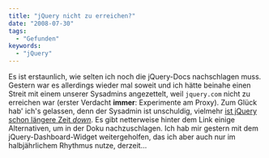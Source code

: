 ```yaml
---
title: "jQuery nicht zu erreichen?"
date: "2008-07-30"
tags:
  - "Gefunden"
keywords:
  - "jQuery"
---
```


Es ist erstaunlich, wie selten ich noch die jQuery-Docs nachschlagen muss. Gestern war es allerdings wieder mal soweit und ich hätte beinahe einen Streit mit einem unserer Sysadmins angezettelt, weil `jquery.com` nicht zu erreichen war (erster Verdacht **immer**: Experimente am Proxy). Zum Glück hab' ich's gelassen, denn der Sysadmin ist unschuldig, vielmehr [ist jQuery schon längere Zeit _down_](http://www.learningjquery.com/2008/07/jquery-documentation-alternatives). Es gibt netterweise hinter dem Link einige Alternativen, um in der Doku nachzuschlagen. Ich hab mir gestern mit dem jQuery-Dashboard-Widget weitergeholfen, das ich aber auch nur im halbjährlichem Rhythmus nutze, derzeit…
